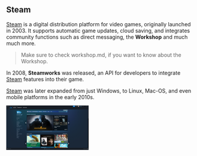 ## Steam
[Steam](https://store.steampowered.com/) is a digital distribution platform for video games, originally launched in 2003. It supports automatic game updates, cloud saving, and integrates community functions such as direct messaging, the **Workshop** and much much more.

> Make sure to check workshop.md, if you want to know about the Workshop.

In 2008, **Steamworks** was released, an API for developers to integrate [Steam](https://store.steampowered.com/) features into their game.

[Steam](https://store.steampowered.com/) was later expanded from just Windows, to Linux, Mac-OS, and even mobile platforms in the early 2010s.

![steam picture](images/steam.png)